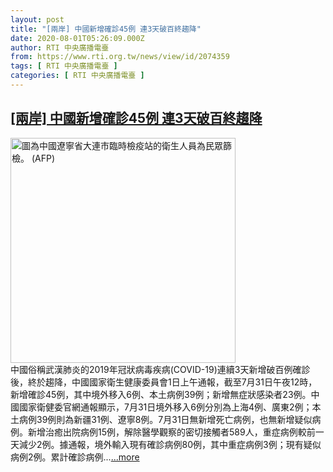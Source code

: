 ```yaml
---
layout: post
title: "[兩岸] 中國新增確診45例 連3天破百終趨降"
date: 2020-08-01T05:26:09.000Z
author: RTI 中央廣播電臺
from: https://www.rti.org.tw/news/view/id/2074359
tags: [ RTI 中央廣播電臺 ]
categories: [ RTI 中央廣播電臺 ]
---
```

<!--1596259569000-->
[[兩岸] 中國新增確診45例 連3天破百終趨降](https://www.rti.org.tw/news/view/id/2074359)
------

<div>
<img src="https://static.rti.org.tw/assets/thumbnails/2020/07/28/1f1759873a9a04f145736c3127c2cb69.jpg" width="360" alt="圖為中國遼寧省大連市臨時檢疫站的衛生人員為民眾篩檢。 (AFP)" title="圖為中國遼寧省大連市臨時檢疫站的衛生人員為民眾篩檢。 (AFP)"><br>中國俗稱武漢肺炎的2019年冠狀病毒疾病(COVID-19)連續3天新增破百例確診後，終於趨降，中國國家衛生健康委員會1日上午通報，截至7月31日午夜12時，新增確診45例，其中境外移入6例、本土病例39例；新增無症狀感染者23例。中國國家衛健委官網通報顯示，7月31日境外移入6例分別為上海4例、廣東2例；本土病例39例則為新疆31例、遼寧8例。7月31日無新增死亡病例，也無新增疑似病例。新增治癒出院病例15例，解除醫學觀察的密切接觸者589人，重症病例較前一天減少2例。據通報，境外輸入現有確診病例80例，其中重症病例3例；現有疑似病例2例。累計確診病例...<a target="_blank" href="https://www.rti.org.tw/news/view/id/2074359">...more</a>
</div>
